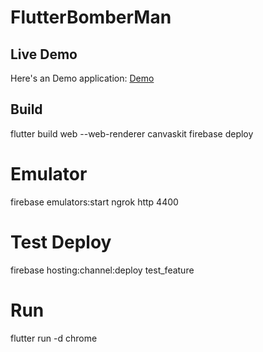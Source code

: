 # FlutterBomberMan

## Live Demo

Here's an Demo application: [Demo](https://flutterbomberman.web.app/)


## Build
flutter build web --web-renderer canvaskit
firebase deploy


# Emulator
firebase emulators:start
ngrok http 4400

# Test Deploy
firebase hosting:channel:deploy test_feature

# Run
flutter run -d chrome